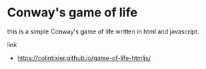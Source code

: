 # Conway's game of life

this is a simple Conway's game of life written in html and javascript.

link
-  https://colintixier.github.io/game-of-life-htmljs/
